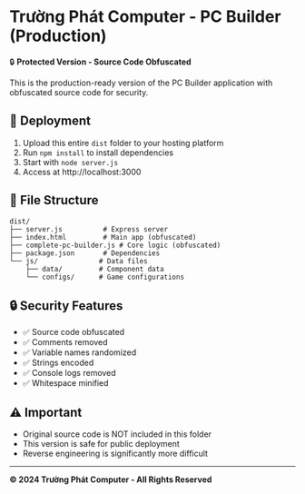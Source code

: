 # Trường Phát Computer - PC Builder (Production)

🔒 **Protected Version - Source Code Obfuscated**

This is the production-ready version of the PC Builder application with obfuscated source code for security.

## 🚀 Deployment

1. Upload this entire `dist` folder to your hosting platform
2. Run `npm install` to install dependencies
3. Start with `node server.js`
4. Access at http://localhost:3000

## 📁 File Structure

```
dist/
├── server.js          # Express server
├── index.html         # Main app (obfuscated)
├── complete-pc-builder.js # Core logic (obfuscated)
├── package.json       # Dependencies
└── js/               # Data files
    ├── data/         # Component data
    └── configs/      # Game configurations
```

## 🔒 Security Features

- ✅ Source code obfuscated
- ✅ Comments removed
- ✅ Variable names randomized
- ✅ Strings encoded
- ✅ Console logs removed
- ✅ Whitespace minified

## ⚠️ Important

- Original source code is NOT included in this folder
- This version is safe for public deployment
- Reverse engineering is significantly more difficult

---
**© 2024 Trường Phát Computer - All Rights Reserved** 